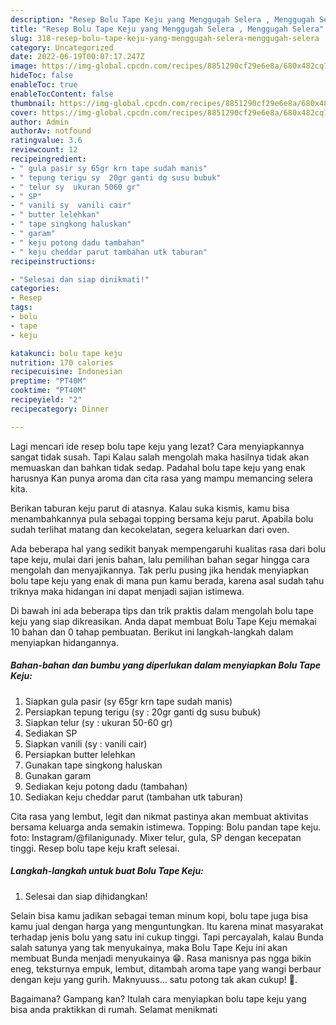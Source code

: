 ```yaml
---
description: "Resep Bolu Tape Keju yang Menggugah Selera , Menggugah Selera"
title: "Resep Bolu Tape Keju yang Menggugah Selera , Menggugah Selera"
slug: 318-resep-bolu-tape-keju-yang-menggugah-selera-menggugah-selera
category: Uncategorized
date: 2022-06-19T00:07:17.247Z
image: https://img-global.cpcdn.com/recipes/8851290cf29e6e8a/680x482cq70/bolu-tape-keju-foto-resep-utama.jpg
hideToc: false
enableToc: true
enableTocContent: false
thumbnail: https://img-global.cpcdn.com/recipes/8851290cf29e6e8a/680x482cq70/bolu-tape-keju-foto-resep-utama.jpg
cover: https://img-global.cpcdn.com/recipes/8851290cf29e6e8a/680x482cq70/bolu-tape-keju-foto-resep-utama.jpg
author: Admin
authorAv: notfound
ratingvalue: 3.6
reviewcount: 12
recipeingredient:
- " gula pasir sy 65gr krn tape sudah manis"
- " tepung terigu sy  20gr ganti dg susu bubuk"
- " telur sy  ukuran 5060 gr"
- " SP"
- " vanili sy  vanili cair"
- " butter lelehkan"
- " tape singkong haluskan"
- " garam"
- " keju potong dadu tambahan"
- " keju cheddar parut tambahan utk taburan"
recipeinstructions:

- "Selesai dan siap dinikmati!"
categories:
- Resep
tags:
- bolu
- tape
- keju

katakunci: bolu tape keju 
nutrition: 170 calories
recipecuisine: Indonesian
preptime: "PT40M"
cooktime: "PT40M"
recipeyield: "2"
recipecategory: Dinner

---
```



Lagi mencari ide resep bolu tape keju yang lezat? Cara menyiapkannya sangat tidak susah. Tapi Kalau salah mengolah maka hasilnya tidak akan memuaskan dan bahkan tidak sedap. Padahal bolu tape keju yang enak harusnya Kan punya aroma dan cita rasa yang mampu memancing selera kita.


Berikan taburan keju parut di atasnya. Kalau suka kismis, kamu bisa menambahkannya pula sebagai topping bersama keju parut. Apabila bolu sudah terlihat matang dan kecokelatan, segera keluarkan dari oven.

Ada beberapa hal yang sedikit banyak mempengaruhi kualitas rasa dari bolu tape keju, mulai dari jenis bahan, lalu pemilihan bahan segar hingga cara mengolah dan menyajikannya. Tak perlu pusing jika hendak menyiapkan bolu tape keju yang enak di mana pun kamu berada, karena asal sudah tahu triknya maka hidangan ini dapat menjadi sajian istimewa.


Di bawah ini ada beberapa tips dan trik praktis dalam mengolah bolu tape keju yang siap dikreasikan. Anda dapat membuat Bolu Tape Keju memakai 10 bahan dan 0 tahap pembuatan. Berikut ini langkah-langkah dalam menyiapkan hidangannya.

<!--inarticleads1-->

##### Bahan-bahan dan bumbu yang diperlukan dalam menyiapkan Bolu Tape Keju:

1. Siapkan  gula pasir (sy 65gr krn tape sudah manis)
1. Persiapkan  tepung terigu (sy : 20gr ganti dg susu bubuk)
1. Siapkan  telur (sy : ukuran 50-60 gr)
1. Sediakan  SP
1. Siapkan  vanili (sy : vanili cair)
1. Persiapkan  butter lelehkan
1. Gunakan  tape singkong haluskan
1. Gunakan  garam
1. Sediakan  keju potong dadu (tambahan)
1. Sediakan  keju cheddar parut (tambahan utk taburan)


Cita rasa yang lembut, legit dan nikmat pastinya akan membuat aktivitas bersama keluarga anda semakin istimewa. Topping: Bolu pandan tape keju. foto: Instagram/@filanigunady. Mixer telur, gula, SP dengan kecepatan tinggi. Resep bolu tape keju kraft selesai. 

<!--inarticleads2-->

##### Langkah-langkah untuk buat Bolu Tape Keju:


1. Selesai dan siap dihidangkan!

Selain bisa kamu jadikan sebagai teman minum kopi, bolu tape juga bisa kamu jual dengan harga yang menguntungkan. Itu karena minat masyarakat terhadap jenis bolu yang satu ini cukup tinggi. Tapi percayalah, kalau Bunda salah satunya yang tak menyukainya, maka Bolu Tape Keju ini akan membuat Bunda menjadi menyukainya 😁. Rasa manisnya pas ngga bikin eneg, teksturnya empuk, lembut, ditambah aroma tape yang wangi berbaur dengan keju yang gurih. Maknyuuss… satu potong tak akan cukup! 🥰. 

Bagaimana? Gampang kan? Itulah cara menyiapkan bolu tape keju yang bisa anda praktikkan di rumah. Selamat menikmati
